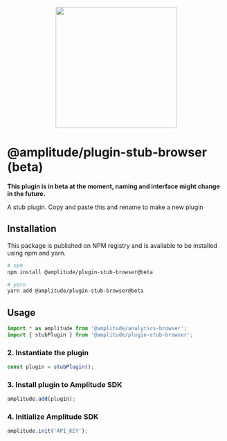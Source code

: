 <p align="center">
  <a href="https://amplitude.com" target="_blank" align="center">
    <img src="https://static.amplitude.com/lightning/46c85bfd91905de8047f1ee65c7c93d6fa9ee6ea/static/media/amplitude-logo-with-text.4fb9e463.svg" width="280">
  </a>
  <br />
</p>

# @amplitude/plugin-stub-browser (beta)
**This plugin is in beta at the moment, naming and interface might change in the future.**

A stub plugin. Copy and paste this and rename to make a new plugin

## Installation

This package is published on NPM registry and is available to be installed using npm and yarn.

```sh
# npm
npm install @amplitude/plugin-stub-browser@beta

# yarn
yarn add @amplitude/plugin-stub-browser@beta
```

## Usage

```typescript
import * as amplitude from '@amplitude/analytics-browser';
import { stubPlugin } from '@amplitude/plugin-stub-browser';
```

### 2. Instantiate the plugin

```typescript
const plugin = stubPlugin();
```

### 3. Install plugin to Amplitude SDK

```typescript
amplitude.add(plugin);
```

### 4. Initialize Amplitude SDK

```typescript
amplitude.init('API_KEY');
```
